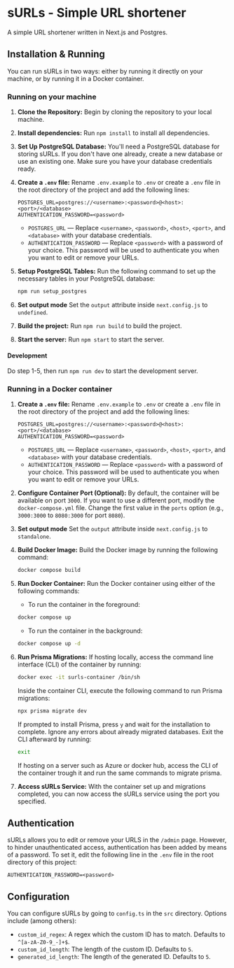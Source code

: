 # sURLs - Simple URL shortener

A simple URL shortener written in Next.js and Postgres.

## Installation & Running

You can run sURLs in two ways: either by running it directly on your machine, or
by running it in a Docker container.

### Running on your machine

1. **Clone the Repository:** 
   Begin by cloning the repository to your local machine.

2. **Install dependencies:** 
   Run `npm install` to install all dependencies.

3. **Set Up PostgreSQL Database:** 
   You'll need a PostgreSQL database for storing sURLs. If you don't have one already, create a new database or use an existing one. Make sure you have your database credentials ready.

4. **Create a `.env` file:** 
   Rename `.env.example` to `.env` or create a `.env` file in the root directory of the project and add the following lines:

   ```env
   POSTGRES_URL=postgres://<username>:<password>@<host>:<port>/<database>
   AUTHENTICATION_PASSWORD=<password>
   ```

   * `POSTGRES_URL` — Replace `<username>`, `<password>`, `<host>`, `<port>`, and `<database>` with your database credentials. 
   * `AUTHENTICATION_PASSWORD` — Replace `<password>` with a password of your choice. This password will be used to authenticate you when you want to edit or remove your URLs. 

5. **Setup PostgreSQL Tables:** 
   Run the following command to set up the necessary tables in your PostgreSQL database:

   ```bash
   npm run setup_postgres
   ```

6. **Set output mode**
   Set the `output` attribute inside `next.config.js` to `undefined`.

7. **Build the project:** 
   Run `npm run build` to build the project.

8. **Start the server:** 
   Run `npm start` to start the server.

#### Development

Do step 1-5, then run `npm run dev` to start the development server.

### Running in a Docker container

1. **Create a `.env` file:** 
   Rename `.env.example` to `.env` or create a `.env` file in the root directory of the project and add the following lines:

   ```env
   POSTGRES_URL=postgres://<username>:<password>@<host>:<port>/<database>
   AUTHENTICATION_PASSWORD=<password>
   ```

   * `POSTGRES_URL` — Replace `<username>`, `<password>`, `<host>`, `<port>`, and `<database>` with your database credentials. 
   * `AUTHENTICATION_PASSWORD` — Replace `<password>` with a password of your choice. This password will be used to authenticate you when you want to edit or remove your URLs. 

2. **Configure Container Port (Optional):** 
   By default, the container will be available on port `3000`. If you want to use a different port, modify the `docker-compose.yml` file. Change the first value in the `ports` option (e.g., `3000:3000` to `8080:3000` for port `8080`).

3. **Set output mode**
   Set the `output` attribute inside `next.config.js` to `standalone`.
   
4. **Build Docker Image:** 
   Build the Docker image by running the following command:

   ```bash
   docker compose build
   ```

5. **Run Docker Container:** 
   Run the Docker container using either of the following commands:
   - To run the container in the foreground:
   ```bash
   docker compose up
   ```

   - To run the container in the background:
   ```bash
   docker compose up -d
   ```

6. **Run Prisma Migrations:** 
   If hosting locally, access the command line interface (CLI) of the container by running:

   ```bash
   docker exec -it surls-container /bin/sh
   ```

   Inside the container CLI, execute the following command to run Prisma migrations:

   ```bash
   npx prisma migrate dev
   ```

   If prompted to install Prisma, press `y` and wait for the installation to complete. Ignore any errors about already migrated databases. Exit the CLI afterward by running:

   ```bash
   exit
   ```

   If hosting on a server such as Azure or docker hub, access the CLI of the container trough it and run the same commands to migrate prisma.

7. **Access sURLs Service:** 
   With the container set up and migrations completed, you can now access the sURLs service using the port you specified.

## Authentication

sURLs allows you to edit or remove your URLS in the `/admin` page. However, to
hinder unauthenticated access, authentication has been added by means of a
password. To set it, edit the following line in the `.env` file in the root directory of this project:
```env
AUTHENTICATION_PASSWORD=<password>
```

## Configuration

You can configure sURLs by going to `config.ts` in the `src` directory. Options
include (among others):

- `custom_id_regex`: A regex which the custom ID has to match. Defaults to
  `^[a-zA-Z0-9_-]+$`.
- `custom_id_length`: The length of the custom ID. Defaults to `5`.
- `generated_id_length`: The length of the generated ID. Defaults to `5`.

